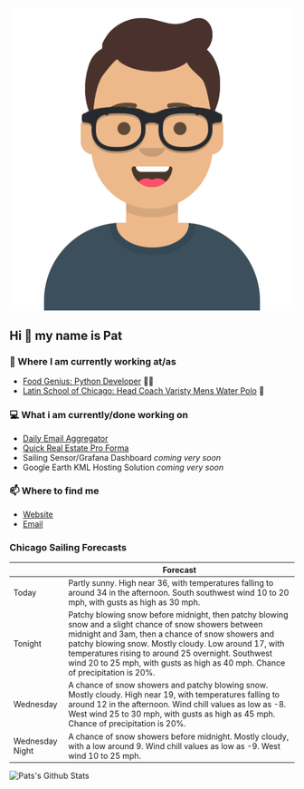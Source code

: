 [![Social banner for p-j-falconer](https://raw.githubusercontent.com/P-J-FALCONER/P-J-FALCONER/master/assets/avataaars.svg)](https://patfalconer.com/)
## Hi :wave: my name is Pat

### 💼 Where I am currently working at/as
- [Food Genius: Python Developer](https://getfoodgenius.com/) 🍔🐍
- [Latin School of Chicago: Head Coach Varisty Mens Water Polo](https://www.latinschool.org/) 🤽


### 💻 What i am currently/done working on
 - [Daily Email Aggregator](https://github.com/P-J-FALCONER/dott_daily_mail)
 - [Quick Real Estate Pro Forma](https://github.com/P-J-FALCONER/henry)
 - Sailing Sensor/Grafana Dashboard *coming very soon*
 - Google Earth KML Hosting Solution *coming very soon*

### 📫 Where to find me
 - [Website](https://patfalconer.com/)
 - [Email](mailto:patrick.j.falconer@gmail.com)


### Chicago Sailing Forecasts
|   | Forecast  |
|---|---|
| Today | Partly sunny. High near 36, with temperatures falling to around 34 in the afternoon. South southwest wind 10 to 20 mph, with gusts as high as 30 mph. |
| Tonight | Patchy blowing snow before midnight, then patchy blowing snow and a slight chance of snow showers between midnight and 3am, then a chance of snow showers and patchy blowing snow. Mostly cloudy. Low around 17, with temperatures rising to around 25 overnight. Southwest wind 20 to 25 mph, with gusts as high as 40 mph. Chance of precipitation is 20%. |
| Wednesday | A chance of snow showers and patchy blowing snow. Mostly cloudy. High near 19, with temperatures falling to around 12 in the afternoon. Wind chill values as low as -8. West wind 25 to 30 mph, with gusts as high as 45 mph. Chance of precipitation is 20%. |
| Wednesday Night | A chance of snow showers before midnight. Mostly cloudy, with a low around 9. Wind chill values as low as -9. West wind 10 to 25 mph. |

![Pats's Github Stats](https://github-readme-stats.vercel.app/api?username=p-j-falconer&show_icons=true&theme=radical)
